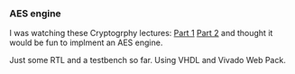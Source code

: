 ### AES engine

I was watching these Cryptogrphy lectures:
[Part 1](https://www.youtube.com/watch?v=j_8PLI_wCVU)
[Part 2](https://www.youtube.com/watch?v=s5yza-s0bhM)
and thought it would be fun to implment an AES engine. 

Just some RTL and a testbench so far.
Using VHDL and Vivado Web Pack.
